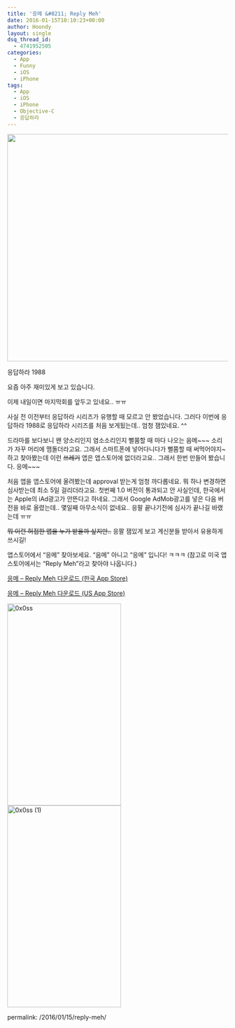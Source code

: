 ```yaml
---
title: '응메 &#8211; Reply Meh'
date: 2016-01-15T10:10:23+00:00
author: Hoondy
layout: single
dsq_thread_id:
  - 4741952505
categories:
  - App
  - Funny
  - iOS
  - iPhone
tags:
  - App
  - iOS
  - iPhone
  - Objective-C
  - 응답하라
---
```

<a href="http://hoondy.com/wp-content/uploads/2016/01/15/reply-meh/reply_meh_6plus_silver_portrait/" rel="attachment wp-att-489"><img class="aligncenter wp-image-500 size-medium" src="http://hoondy.com/wp-content/uploads/2016/01/reply_meh_6plus_silver_portrait-520x520.png" alt="" width="520" height="520" srcset="http://hoondy.com/wp-content/uploads/2016/01/reply_meh_6plus_silver_portrait-150x150.png 150w, http://hoondy.com/wp-content/uploads/2016/01/reply_meh_6plus_silver_portrait-520x520.png 520w, http://hoondy.com/wp-content/uploads/2016/01/reply_meh_6plus_silver_portrait-768x768.png 768w, http://hoondy.com/wp-content/uploads/2016/01/reply_meh_6plus_silver_portrait-1024x1024.png 1024w" sizes="(max-width: 520px) 100vw, 520px" /></a>

응답하라 1988

요즘 아주 재미있게 보고 있습니다.

이제 내일이면 마지막회를 앞두고 있네요.. ㅠㅠ

사실 전 이전부터 응답하라 시리즈가 유행할 때 모르고 안 봤었습니다. 그러다 이번에 응답하라 1988로 응답하라 시리즈를 처음 보게됬는데.. 엄청 잼있네요. ^^

드라마를 보다보니 왠 양소리인지 염소소리인지 뻘쭘할 때 마다 나오는 음메~~~ 소리가 자꾸 머리에 맴돌더라고요. 그래서 스마트폰에 넣어다니다가 뻘쭘할 때 써먹어야지~ 하고 찾아봤는데 이런 <del>쓰레기</del> 앱은 앱스토어에 없더라고요.. 그래서 한번 만들어 봤습니다. 응메~~~

처음 앱을 앱스토어에 올려봤는데 approval 받는게 엄청 까다롭네요. 뭐 하나 변경하면 심사받는데 최소 5일 걸리더라고요. 첫번째 1.0 버전이 통과되고 안 사실인데, 한국에서는 Apple의 iAd광고가 안뜬다고 하네요. 그래서 Google AdMob광고를 넣은 다음 버전을 바로 올렸는데.. 몇일째 아무소식이 없네요.. 응팔 끝나기전에 심사가 끝나길 바랬는데 ㅠㅠ

<del>뭐 이런 허접한 앱을 누가 받을까 싶지만..</del> 응팔 잼있게 보고 계신분들 받아서 유용하게 쓰시길!

앱스토어에서 &#8220;응메&#8221; 찾아보세요. &#8220;음메&#8221; 아니고 &#8220;응메&#8221; 입니다! ㅋㅋㅋ (참고로 미국 앱스토어에서는 &#8220;Reply Meh&#8221;라고 찾아야 나옵니다.)

<a href="https://itunes.apple.com/kr/app/eungme/id1071273436?ls=1&mt=8" target="_blank">응메 &#8211; Reply Meh 다운로드 (한국 App Store)</a>

<a href="https://itunes.apple.com/us/app/eungme/id1071273436?ls=1&mt=8" target="_blank">응메 &#8211; Reply Meh 다운로드 (US App Store)</a>

<a href="http://hoondy.com/wp-content/uploads/2016/01/15/reply-meh/0x0ss/" rel="attachment wp-att-493"><img class="wp-image-493 alignnone" src="http://hoondy.com/wp-content/uploads/2016/01/0x0ss-292x520.jpg" alt="0x0ss" width="260" height="462" srcset="http://hoondy.com/wp-content/uploads/2016/01/0x0ss-576x1024.jpg 576w, http://hoondy.com/wp-content/uploads/2016/01/0x0ss.jpg 750w" sizes="(max-width: 260px) 100vw, 260px" /></a><a href="http://hoondy.com/2016/01/15/reply-meh/0x0ss-1/" rel="attachment wp-att-494"><img class="wp-image-494 alignnone" src="http://hoondy.com/wp-content/uploads/2016/01/0x0ss-1-292x520.jpg" alt="0x0ss (1)" width="260" height="462" srcset="http://hoondy.com/wp-content/uploads/2016/01/0x0ss-1-576x1024.jpg 576w, http://hoondy.com/wp-content/uploads/2016/01/0x0ss-1.jpg 750w" sizes="(max-width: 260px) 100vw, 260px" /></a>

permalink: /2016/01/15/reply-meh/
